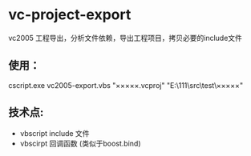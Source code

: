 # vc-project-export

vc2005 工程导出，分析文件依赖，导出工程项目，拷贝必要的include文件


## 使用：
cscript.exe vc2005-export.vbs "×××××.vcproj" "E:\111\src\test\×××××\"


## 技术点:

- vbscript include 文件
- vbscirpt 回调函数   (类似于boost.bind)
